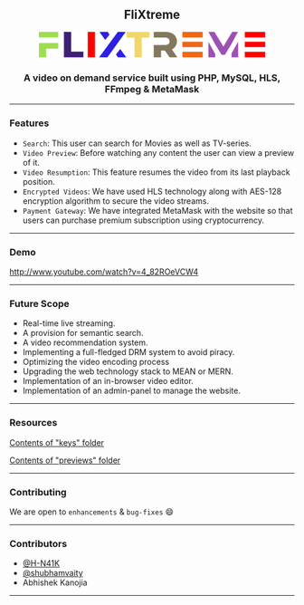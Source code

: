 <h2 align="center">FliXtreme</h2>

<p align="center">
  <a href="" rel="noopener">
 <img width=400px src="./owncloud/admin/files/assets/images/flixtreme.svg" alt="FliXtreme-logo"></a>
</p>

<h3 align="center">A video on demand service built using PHP, MySQL, HLS, FFmpeg & MetaMask</h3>

------------------------------------------
### Features

- `Search`: This user can search for Movies as well as TV-series.
- `Video Preview`: Before watching any content the user can view a preview of it.
- `Video Resumption`: This feature resumes the video from its last playback position.
- `Encrypted Videos`: We have used HLS technology along with AES-128 encryption algorithm to secure the video streams.
- `Payment Gateway`: We have integrated MetaMask with the website so that users can purchase premium subscription using cryptocurrency.


------------------------------------------
### Demo
<a href="http://www.youtube.com/watch?v=4_82ROeVCW4" target="blank">http://www.youtube.com/watch?v=4_82ROeVCW4</a>

------------------------------------------
### Future Scope

 -  Real-time live streaming.
-   A provision for semantic search.
-   A video recommendation system.
-   Implementing a full-fledged DRM system to avoid piracy.
-   Optimizing the video encoding process
-   Upgrading the web technology stack to MEAN or MERN.
-   Implementation of an in-browser video editor.
-   Implementation of an admin-panel to manage the website.

------------------------------------------
### Resources

<a href="https://drive.google.com/file/d/1p3Teo1hiBgSEC_wozbY5OY3KqmP1vRes/view?usp=sharing" target="blank">Contents of "keys" folder</a>

<a href="https://drive.google.com/file/d/1rrQSYQn_1pBE3hku9IJ9xsYXUpHP53nP/view?usp=sharing" target="blank">Contents of "previews" folder</a>

------------------------------------------

### Contributing

 We are open to `enhancements` & `bug-fixes` :smile:  

------------------------------------------
### Contributors

- [@H-N41K](https://github.com/H-N41K)
- [@shubhamvaity](https://github.com/shubhamvaity)
- Abhishek Kanojia
-------------------------------------------
